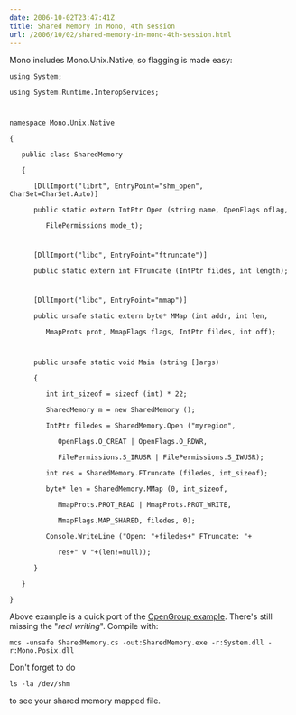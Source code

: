 ```yaml
---
date: 2006-10-02T23:47:41Z
title: Shared Memory in Mono, 4th session
url: /2006/10/02/shared-memory-in-mono-4th-session.html
---
```


<p>Mono includes Mono.Unix.Native, so flagging is made easy:</p>
<p><code lang="csharp">using System;<br />
using System.Runtime.InteropServices;</p>
<p>namespace Mono.Unix.Native<br />
{<br />
   public class SharedMemory<br />
   {<br />
      [DllImport("librt", EntryPoint="shm_open", CharSet=CharSet.Auto)]<br />
      public static extern IntPtr Open (string name, OpenFlags oflag,<br />
         FilePermissions mode_t);</p>
<p>      [DllImport("libc", EntryPoint="ftruncate")]<br />
      public static extern int FTruncate (IntPtr fildes, int length);</p>
<p>      [DllImport("libc", EntryPoint="mmap")]<br />
      public unsafe static extern byte* MMap (int addr, int len,<br />
         MmapProts prot, MmapFlags flags, IntPtr fildes, int off);</p>
<p>      public unsafe static void Main (string []args)<br />
      {<br />
         int int_sizeof = sizeof (int) * 22;<br />
         SharedMemory m = new SharedMemory ();<br />
         IntPtr filedes = SharedMemory.Open ("myregion",<br />
            OpenFlags.O_CREAT | OpenFlags.O_RDWR,<br />
            FilePermissions.S_IRUSR | FilePermissions.S_IWUSR);<br />
         int res = SharedMemory.FTruncate (filedes, int_sizeof);<br />
         byte* len = SharedMemory.MMap (0, int_sizeof,<br />
            MmapProts.PROT_READ | MmapProts.PROT_WRITE,<br />
            MmapFlags.MAP_SHARED, filedes, 0);<br />
         Console.WriteLine ("Open: "+filedes+" FTruncate: "+<br />
            res+" v "+(len!=null));<br />
      }<br />
   }<br />
}</code></p>
<p>Above example is a quick port of the <a href="http://www.opengroup.org/onlinepubs/000095399/functions/shm_open.html">OpenGroup example</a>. There's still missing the "<em>real writing</em>". Compile with:</p>
<p><code>mcs -unsafe SharedMemory.cs -out:SharedMemory.exe -r:System.dll -r:Mono.Posix.dll</code></p>
<p>Don't forget to do</p>
<p><code>ls -la /dev/shm</code></p>
<p>to see your shared memory mapped file.</p>
